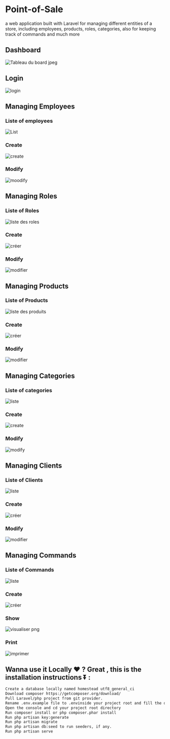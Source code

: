 # Point-of-Sale
a web application built with Laravel for managing different entities of a store, including employees, products, roles, categories, also for keeping track of commands and much more


## Dashboard

![Tableau du board jpeg](https://user-images.githubusercontent.com/80859231/162628223-324e8d82-dfb9-4016-a06a-04b1416df69c.jpg)






## Login
![login](https://user-images.githubusercontent.com/80859231/162627443-5cfe8ef5-93c0-400d-8191-3812c6eea579.jpg)

## Managing Employees

### Liste of employees
![List](https://user-images.githubusercontent.com/80859231/162627556-8515a96e-92be-4132-96d7-3350d94e35d2.jpg)


### Create
![create](https://user-images.githubusercontent.com/80859231/162627510-40f2ac6d-73bf-4f49-82a5-cf797c2351c2.jpg)

### Modify
![moodify](https://user-images.githubusercontent.com/80859231/162627613-f184fc1d-1e05-4b7a-9dec-d553264c2bb2.jpg)

## Managing Roles
### Liste of Roles
![liste des roles](https://user-images.githubusercontent.com/80859231/162628027-de9eef23-1a6b-445e-b83d-e59e76478d74.jpg)
 
### Create 
![créer](https://user-images.githubusercontent.com/80859231/162628046-75ef440d-9161-4e00-945e-e478ee24671f.jpg)

### Modify
![modifier](https://user-images.githubusercontent.com/80859231/162628060-d04d8564-05d2-4ff5-aa7f-e60352f8e31f.jpg)




## Managing Products
### Liste of Products
![liste des produits](https://user-images.githubusercontent.com/80859231/162628075-ec033faa-4511-42b7-a69c-c5f1235863ef.jpg)


### Create 
![créer](https://user-images.githubusercontent.com/80859231/162628092-abf8e3b2-35d4-4b13-a576-f1e4c8cceeb4.jpg)

### Modify
![modifier](https://user-images.githubusercontent.com/80859231/162628104-4aeddc79-1398-4346-ae0f-6dea16150c02.jpg)


## Managing Categories
### Liste of categories

![liste](https://user-images.githubusercontent.com/80859231/162627748-213ad8f4-f67e-432f-a786-56a3acd4bb83.jpg)
### Create 
![create](https://user-images.githubusercontent.com/80859231/162627776-92a515d5-4463-4cbb-ba6d-194b640f97f6.jpg)
### Modify
![modify](https://user-images.githubusercontent.com/80859231/162627822-94fdfbc2-13d8-45df-8e06-87211472cd07.jpg)


## Managing Clients
### Liste of Clients
![liste](https://user-images.githubusercontent.com/80859231/162628139-70db74cf-e9c8-43af-89aa-20add6e96e9a.jpg)


### Create 
![créer](https://user-images.githubusercontent.com/80859231/162628152-cbb1dca5-4cce-4c18-b5bc-8c025d5eac6e.jpg)


### Modify
![modifier](https://user-images.githubusercontent.com/80859231/162628156-20cb627e-ac52-40d1-bccf-fecac175f75a.jpg)







## Managing Commands
### Liste of Commands
![liste](https://user-images.githubusercontent.com/80859231/162628230-1e90806f-1aea-427b-963b-b42b52774201.jpg)



### Create 
![créer](https://user-images.githubusercontent.com/80859231/162628240-ff2aae52-e85f-496e-a272-617508836292.jpg)


### Show
![visualiser png](https://user-images.githubusercontent.com/80859231/162628258-f32ef31a-9bbf-481c-83d3-cd093aed3a7e.jpg)


### Print
![imprimer](https://user-images.githubusercontent.com/80859231/162628269-73036b0e-a5b9-4610-a24e-35606caa317d.png)

## Wanna use it Locally ❤️ ? Great , this is the installation instructions ⏬ :
``` bash
Create a database locally named homestead utf8_general_ci
Download composer https://getcomposer.org/download/
Pull Laravel/php project from git provider.
Rename .env.example file to .envinside your project root and fill the database information. (windows wont let you do it, so you have to open your console cd your project root directory and run mv .env.example .env )
Open the console and cd your project root directory
Run composer install or php composer.phar install
Run php artisan key:generate
Run php artisan migrate
Run php artisan db:seed to run seeders, if any.
Run php artisan serve
```
